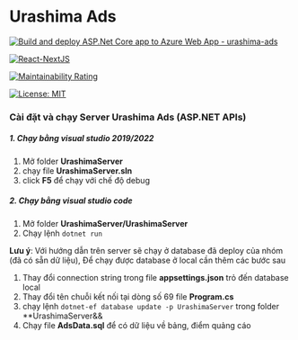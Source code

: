 ﻿# Urashima Ads
[![Build and deploy ASP.Net Core app to Azure Web App - urashima-ads](https://github.com/bluehairmylove2014/UrashimaAdvertising/actions/workflows/main_urashima-ads.yml/badge.svg)](https://github.com/bluehairmylove2014/UrashimaAdvertising/actions/workflows/main_urashima-ads.yml)

[![React-NextJS](https://github.com/bluehairmylove2014/Sunrise-Continent/actions/workflows/fe-cicd.yml/badge.svg)](https://github.com/bluehairmylove2014/Sunrise-Continent/actions/workflows/fe-cicd.yml)

[![Maintainability Rating](https://sonarcloud.io/api/project_badges/measure?project=CityDiscoverTourist_CityDiscoverTouristServer&metric=sqale_rating)](https://github.com/bluehairmylove2014/Sunrise-Continent)

[![License: MIT](https://img.shields.io/badge/License-MIT-yellow.svg)](https://opensource.org/licenses/MIT)
### Cài đặt và chạy Server Urashima Ads (ASP.NET APIs)
##### 1. Chạy bằng visual studio 2019/2022
1. Mở folder **UrashimaServer**
2. chạy file **UrashimaServer.sln**
3. click **F5** để chạy với chế độ debug 
##### 2. Chạy bằng visual studio code
1. Mở folder **UrashimaServer/UrashimaServer**
2. Chạy lệnh ``dotnet run``

**Lưu ý**: Với hướng dẫn trên server sẽ chạy ở database đã deploy của nhóm (đã có sẵn dữ liệu), Để chạy được database ở local cần thêm các bước sau
1. Thay đổi connection string trong file **appsettings.json** trỏ đến database local
2. Thay đổi tên chuỗi kết nối tại dòng số 69 file **Program.cs**
2. chạy lệnh `dotnet-ef database update -p UrashimaServer` trong folder **UrashimaServer&&
3. Chạy file **AdsData.sql** để có dữ liệu về bảng, điểm quảng cáo
